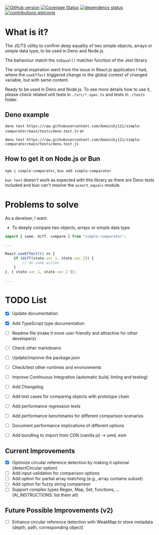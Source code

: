 
<!-- markdownlint-disable MD041 -->

[![GitHub version](https://d25lcipzij17d.cloudfront.net/badge.svg?id=gh&type=6&v=1.1.0&x2=0)](https://d25lcipzij17d.cloudfront.net/badge.svg?id=gh&type=6&v=1.1.0&x2=0)
[![Coverage Status](https://coveralls.io/repos/boennemann/badges/badge.svg)](https://coveralls.io/r/boennemann/badges)
[![dependency status](https://deps.rs/crate/autocfg/1.1.0/status.svg)](https://deps.rs/crate/autocfg/1.1.0)
[![contributions welcome](https://img.shields.io/badge/contributions-welcome-brightgreen.svg?style=flat)](https://github.com/dwyl/esta/issues)

# What is it?

The JS/TS utility to confirm deep equality of two simple objects, arrays or simple data type, to be used in Deno and Node.js.

The bahaviour match the `toEqual()` matcher function of the Jest library.

The orignal inspiration went from the issue in React.js application I had, where the `useEffect` triggered change to the global context of changed variable, but with same content.

Ready to be used in Deno and Node.js. To see more details how to use it, please check related unit tests in `./src/*.spec.ts` and tests in `./tests` folder.

## Deno example

`deno test https://raw.githubusercontent.com/dominikj111/simple-comparator/main/tests/deno.test.ts` or

`deno test https://raw.githubusercontent.com/dominikj111/simple-comparator/main/tests/deno.test.js`

## How to get it on Node.js or Bun

`npm i simple-comparator`, `bun add simple-comparator`

`bun test` doesn't work as expected with this library as there are Deno tests included and bun can't resolve the `assert_equals` module.

# Problems to solve

As a develoer, I want:

- To deeply compare two objects, arrays or simple data type.

```ts
import { same, diff, compare } from "simple-comparator";

...

React.useEffect(() => {
    if (diff(state.var_1, state.var_2)) {
        // do some action
    }
}, [ state.var_1, state.var_2 ]);

...
```

# TODO List

- [x] Update documentation
- [x] Add TypeScript type documentation
- [ ] Readme file (make it more user friendly and attractive for other developers)
- [ ] Check other markdowns
- [ ] Update/improve the package.json

- [ ] Check/test other runtimes and environments

- [ ] Improve Continuous Integration (automatic build, linting and testing)
- [ ] Add Changelog

- [ ] Add test cases for comparing objects with prototype chain

- [ ] Add performance regression tests
- [ ] Add performance benchmarks for different comparison scenarios
- [ ] Document performance implications of different options

- [ ] Add bundling to import from CDN (vanilla js) -> umd, esm

## Current Improvements

- [x] Optimize circular reference detection by making it optional (detectCircular option)
- [ ] Add input validation for comparison options
- [ ] Add option for partial array matching (e.g., array contains subset)
- [ ] Add option for fuzzy string comparison
- [ ] Support complex types Regex, Map, Set, functions, ... (AI_INSTRUCTIONS: list them all)

## Future Possible Improvements (v2)

- [ ] Enhance circular reference detection with WeakMap to store metadata (depth, path, corresponding object)
